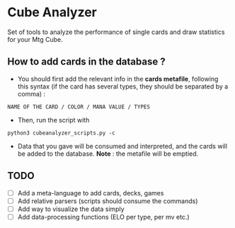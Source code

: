 # Cube Analyzer

Set of tools to analyze the performance of single cards and draw statistics for your Mtg Cube.

## How to add cards in the database ?
* You should first add the relevant info in the **cards metafile**, following this syntax (if the card has several types, they should be separated by a comma) :
```
NAME OF THE CARD / COLOR / MANA VALUE / TYPES
```
* Then, run the script with 
```
python3 cubeanalyzer_scripts.py -c
```
* Data that you gave will be consumed and interpreted, and the cards will be added to the database. **Note** : the metafile will be emptied.

## TODO
* [ ] Add a meta-language to add cards, decks, games
* [ ] Add relative parsers (scripts should consume the commands)
* [ ] Add way to visualize the data simply
* [ ] Add data-processing functions (ELO per type, per mv etc.)